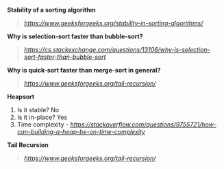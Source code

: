 **Stability of a sorting algorithm**
> *https://www.geeksforgeeks.org/stability-in-sorting-algorithms/*

**Why is selection-sort faster than bubble-sort?**
> *https://cs.stackexchange.com/questions/13106/why-is-selection-sort-faster-than-bubble-sort*

**Why is quick-sort faster than merge-sort in general?**
> *https://www.geeksforgeeks.org/tail-recursion/*

**Heapsort**
1. Is it stable? No
2. Is it in-place? Yes
3. Time complexity - *https://stackoverflow.com/questions/9755721/how-can-building-a-heap-be-on-time-complexity*

**Tail Recursion**
> *https://www.geeksforgeeks.org/tail-recursion/*
